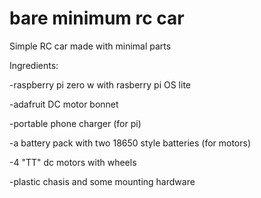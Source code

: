 # bare minimum rc car
Simple RC car made with minimal parts

Ingredients:

-raspberry pi zero w with rasberry pi OS lite 

-adafruit DC motor bonnet

-portable phone charger (for pi)

-a battery pack with two 18650 style batteries (for motors)

-4 "TT" dc motors with wheels

-plastic chasis and some mounting hardware

